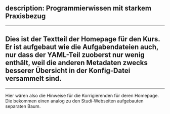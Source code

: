 description: Programmierwissen mit starkem Praxisbezug 
---
---
Dies ist der Textteil der Homepage für den Kurs.
Er ist aufgebaut wie die Aufgabendateien auch, nur dass der YAML-Teil zuoberst nur wenig enthält,
weil die anderen Metadaten zwecks besserer Übersicht in der Konfig-Datei versammelt sind.
---
---
Hier wären also die Hinweise für die Korrigierenden für deren Homepage.
Die bekommen einen analog zu den Studi-Webseiten aufgebauten separaten Baum.
